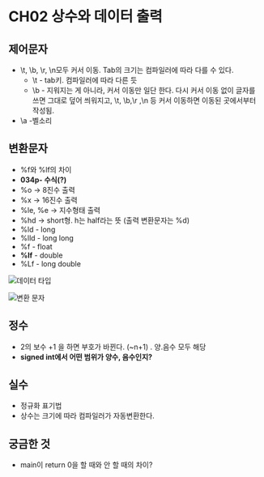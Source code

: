 # CH02 상수와 데이터 출력
## 제어문자

- \t, \b, \r, \n모두 커서 이동.  Tab의 크기는 컴파일러에 따라 다를 수 있다.
    - \t - tab키. 컴파일러에 따라 다른 듯
    - \b - 지워지는 게 아니라, 커서 이동만 일단 한다. 다시 커서 이동 없이 글자를 쓰면 그대로 덮어 씌워지고, \t, \b,\r ,\n 등 커서 이동하면 이동된 곳에서부터 작성됨.
- \a -벨소리

## 변환문자

- %f와 %lf의 차이
- **034p- 수식(?)**
- %o → 8진수 출력
- %x → 16진수 출력
- %le, %e → 지수형태 출력
- %hd → short형.   h는 half라는 뜻  (출력 변환문자는 %d)
- %ld - long
- %lld - long long
- %f - float
- **%lf** - double
- %Lf - long double

![데이터 타입](./img/dateType.png)

![변환 문자](./img/formatter.png)

## 정수

- 2의 보수 +1 을 하면 부호가 바뀐다.  (~n+1)  . 양.음수 모두 해당
- **signed int에서 어떤 범위가 양수, 음수인지?**

## 실수

- 정규화 표기법
- 상수는 크기에 따라 컴파일러가 자동변환한다.

## 궁금한 것
* main이 return 0을 할 때와 안 할 때의 차이?